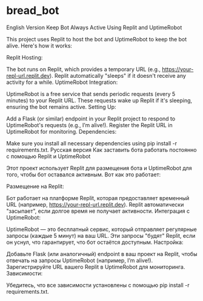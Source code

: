 # bread_bot
English Version
Keep Bot Always Active Using Replit and UptimeRobot

This project uses Replit to host the bot and UptimeRobot to keep the bot alive. Here's how it works:

Replit Hosting:

The bot runs on Replit, which provides a temporary URL (e.g., https://your-repl-url.replit.dev).
Replit automatically "sleeps" if it doesn't receive any activity for a while.
UptimeRobot Integration:

UptimeRobot is a free service that sends periodic requests (every 5 minutes) to your Replit URL.
These requests wake up Replit if it's sleeping, ensuring the bot remains active.
Setting Up:

Add a Flask (or similar) endpoint in your Replit project to respond to UptimeRobot's requests (e.g., I’m alive!).
Register the Replit URL in UptimeRobot for monitoring.
Dependencies:

Make sure you install all necessary dependencies using pip install -r requirements.txt.
Русская версия
Как заставить бота работать постоянно с помощью Replit и UptimeRobot

Этот проект использует Replit для размещения бота и UptimeRobot для того, чтобы бот оставался активным. Вот как это работает:

Размещение на Replit:

Бот работает на платформе Replit, которая предоставляет временный URL (например, https://your-repl-url.replit.dev).
Replit автоматически "засыпает", если долгое время не получает активности.
Интеграция с UptimeRobot:

UptimeRobot — это бесплатный сервис, который отправляет регулярные запросы (каждые 5 минут) на ваш URL.
Эти запросы "будят" Replit, если он уснул, что гарантирует, что бот остаётся доступным.
Настройка:

Добавьте Flask (или аналогичный) endpoint в ваш проект на Replit, чтобы отвечать на запросы UptimeRobot (например, I’m alive!).
Зарегистрируйте URL вашего Replit в UptimeRobot для мониторинга.
Зависимости:

Убедитесь, что все зависимости установлены с помощью pip install -r requirements.txt.